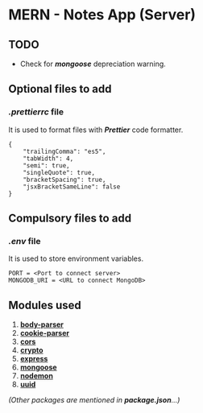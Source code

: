 # MERN - Notes App (Server)

## TODO

-   Check for **_mongoose_** depreciation warning.

## Optional files to add

### _.prettierrc_ file

It is used to format files with **_Prettier_** code formatter.

    {
        "trailingComma": "es5",
        "tabWidth": 4,
        "semi": true,
        "singleQuote": true,
        "bracketSpacing": true,
        "jsxBracketSameLine": false
    }

## Compulsory files to add

### _.env_ file

It is used to store environment variables.

    PORT = <Port to connect server>
    MONGODB_URI = <URL to connect MongoDB>

## Modules used

1.  **[body-parser](https://github.com/expressjs/body-parser#readme)**
2.  **[cookie-parser](https://github.com/expressjs/cookie-parser#readme)**
3.  **[cors](https://github.com/expressjs/cors#readme)**
4.  **[crypto](https://nodejs.org/api/crypto.html)**
5.  **[express](https://expressjs.com/)**
6.  **[mongoose](https://mongoosejs.com)**
7.  **[nodemon](https://nodemon.io/)**
8.  **[uuid](https://github.com/uuidjs/uuid#readme)**

_(Other packages are mentioned in **package.json**...)_
